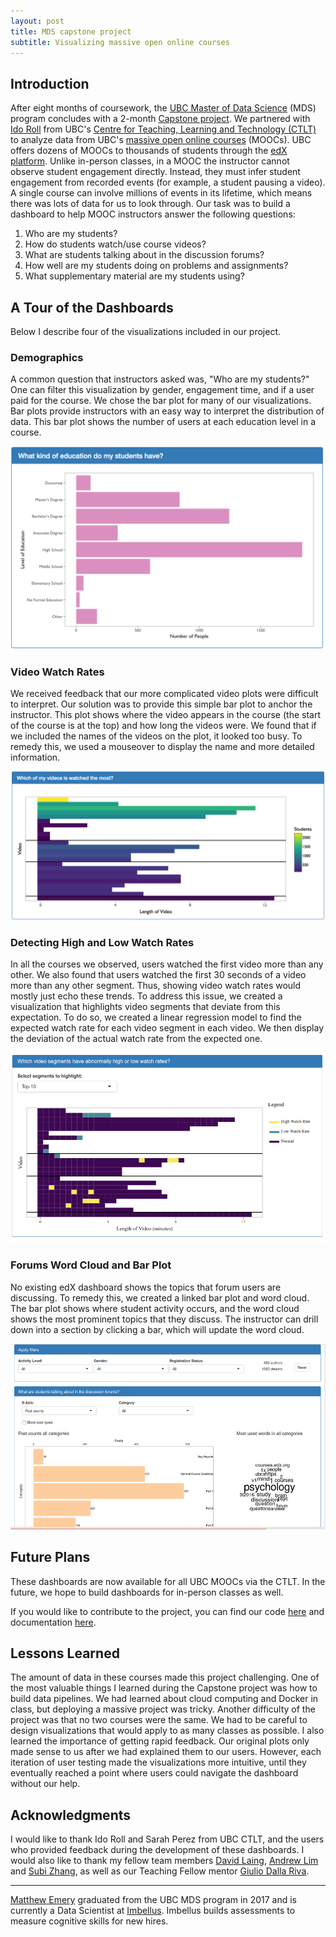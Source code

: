 ```yaml
---
layout: post
title: MDS capstone project
subtitle: Visualizing massive open online courses
---
```


## Introduction

After eight months of coursework, the [UBC Master of Data Science](https://masterdatascience.science.ubc.ca/) (MDS) program concludes with a 2-month [Capstone project](https://ubc-mds.github.io/capstone/about/).
We partnered with [Ido Roll](http://ctlt.ubc.ca/people/ido-roll/) from UBC's [Centre for Teaching, Learning and Technology (CTLT)](https://ctlt.ubc.ca/) to analyze data from UBC's
[massive open online courses](https://en.wikipedia.org/wiki/Massive_open_online_course) (MOOCs). UBC offers dozens of MOOCs to thousands of students through the [edX platform](https://www.edx.org/school/ubcx). Unlike in-person classes, in a MOOC the instructor cannot observe student engagement directly. Instead, they must infer student engagement from recorded events (for example, a student pausing a video). A single course can involve millions of events in its lifetime, which means there was lots of data for us to look through. Our task was to build a dashboard to help MOOC instructors answer the following questions:

1. Who are my students?
2. How do students watch/use course videos?
3. What are students talking about in the discussion forums?
4. How well are my students doing on problems and assignments?
5. What supplementary material are my students using?

## A Tour of the Dashboards

Below I describe four of the visualizations included in our project.

### Demographics

A common question that instructors asked was, "Who are my students?" One can filter this visualization by gender, engagement time, and if a user paid for the course. We chose the bar plot for many of our visualizations. Bar plots provide instructors with an easy way to interpret the distribution of data. This bar plot shows the number of users at each education level in a course.

![Education Bar Plot](/img/blog/CTLT/level_of_education.png)

### Video Watch Rates

We received feedback that our more complicated video plots were difficult to interpret. Our solution was to provide this simple bar plot to anchor the instructor. This plot shows where the video appears in the course (the start of the course is at the top) and how long the videos were. We found that if we included the names of the videos on the plot, it looked too busy. To remedy this, we used a mouseover to display the name and more detailed information.

![Video Length](/img/blog/CTLT/how_long_video.png)

### Detecting High and Low Watch Rates

In all the courses we observed, users watched the first video more than any other. We also found that users watched the first 30 seconds of a video more than any other segment. Thus, showing video watch rates would mostly just echo these trends. To address this issue, we created a visualization that highlights video segments that deviate from this expectation. To do so, we created a linear regression model to find the expected watch rate for each video segment in each video. We then display the deviation of the actual watch rate from the expected one.

![Video Expectation](/img/blog/CTLT/high_low_video_rates.png)

### Forums Word Cloud and Bar Plot

No existing edX dashboard shows the topics that forum users are discussing. To remedy this, we created a linked bar plot and word cloud. The bar plot shows where student activity occurs, and the word cloud shows the most prominent topics that they discuss. The instructor can drill down into a section by clicking a bar, which will update the word cloud.

![Forum Dashboard](/img/blog/CTLT/forum.png)

## Future Plans

These dashboards are now available for all UBC MOOCs via the CTLT. In the future, we hope to build dashboards for in-person classes as well.

If you would like to contribute to the project, you can find our code [here](https://github.com/AndrewLim1990/mooc_capstone_public) and documentation [here](https://andrewlim1990.github.io/edx_dashboard_documentation.github.io/index.html).

## Lessons Learned

The amount of data in these courses made this project challenging. One of the most valuable things I learned during the Capstone project was how to build data pipelines. We had learned about cloud computing and Docker in class, but deploying a massive project was tricky. Another difficulty of the project was that no two courses were the same. We had to be careful to design visualizations that would apply to as many classes as possible. I also learned the importance of getting rapid feedback. Our original plots only made sense to us after we had explained them to our users. However, each iteration of user testing made the visualizations more intuitive, until they eventually reached a point where users could navigate the dashboard without our help.

## Acknowledgments

I would like to thank Ido Roll and Sarah Perez from UBC CTLT, and the users who provided feedback during the development of these dashboards. I would also like to thank my fellow team members [David Laing](https://laingdk.github.io/), [Andrew Lim](https://andrewlim1990.github.io/) and [Subi Zhang](http://subizhang.com/), as well as our Teaching Fellow mentor [Giulio Dalla Riva](http://gvdallariva.net/).

-----

[Matthew Emery](http://matthewemery.ca/) graduated from the UBC MDS program in 2017 and is currently a Data Scientist at [Imbellus](http://imbellus.com/). Imbellus builds assessments to measure cognitive skills for new hires.
